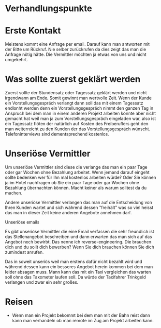 # Verhandlungspunkte 

# Erste Kontakt

Meistens kommt eine Anfrage per email. Darauf kann man antworten mit der Bitte um Rückruf. Nie selber zurückrufen da dies zeigt das man die Anfrage nötig hätte. Die Vermittler möchten ja etwas von uns und nicht umgekehrt.

# Was sollte zuerst geklärt werden

Zuerst sollte der Stundensatz oder Tagessatz geklärt werden und nicht irgendwann am Ende. Somit gewinnt man wertvolle Zeit. Wenn der Kunde ein Vorstellungsgespräch verlangt dann soll das mit einem Tagessatz endlonht werden denn ein Vorstellungsgespräch nimmt den ganzen Tag in Anspruch bei dem man in einem anderen Projekt arbeiten könnte aber nicht gemacht hat weil man ja zum Vorstellungsgespräch eingeladen war, also ist ein Tagessatz flöten der natürlich auf Kosten des Freiberuflers geht den man weiterreicht zu den Kunden der das Vorstellungsgespräch wünscht. Telefoninterviews sind dementsprechend kostenlos.

# Unseriöse Vermittler

Um unseriöse Vermittler sind diese die verlange das man ein paar Tage oder gar Wochen ohne Bezahlung arbeitet. Wenn jemand darauf eingeht sollte bedenken wer für Ihn mal kostenlos arbeiten würde? Oder Sie können ja im Hotel nachfragen ob Sie ein paar Tage oder gar Wochen ohne Bezahlung übernachten können. Macht keiner als warum solltest da du machen.


Andere unseriöse Vermittler verlangen das man auf die Entscheidung von Ihren Kunden wartet und sich während dessen "freihält" was so viel heisst das man in dieser Zeit keine anderen Angebote annehmen darf.

Unseriöse emails

Es gibt unseriöse Vermittler die eine Email verfassen die sehr freundlich ist das Stellenangebot beschreiben und dann erwarten das man sich auf das Angebot noch bewirbt. Das nenne ich reverse-engineering. Die brauchen dich und du sollt dich bewerben? Wenn Sie dich brauchen können Sie dich zumindest anrufen.


Das in soweit unseriös weil man erstens dafür nicht bezahlt wird und während dessen kann ein besseres Angebot herein kommen bei dem man leider absagen muss. Mann kann das mit ein Taxi vergleichen das warten soll ohne das Taxometer laufen soll. Da würde der Taxifahrer Trinkgeld verlangen und zwar ein sehr großes.

# Reisen

* Wenn man ein Projekt bekommt bei dem man mit der Bahn reist dann kann man verhandeln ob man remote im Zug am Projekt arbeiten kann.
